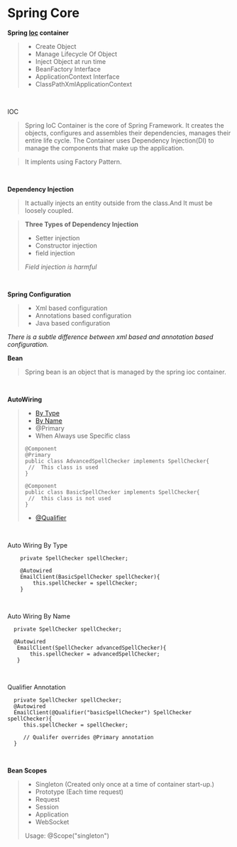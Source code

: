 # Spring Core
**Spring [Ioc](#myfootnote1) container**
<br />
> - Create Object
> - Manage Lifecycle Of Object
> - Inject Object at run time
> - BeanFactory Interface
> - ApplicationContext Interface
> - ClassPathXmlApplicationContext

<br />

<a name="myfootnote1">IOC</a>
>Spring IoC Container is the core of Spring Framework. It creates the objects, configures and assembles their dependencies, manages their entire life cycle. The Container uses Dependency Injection(DI) to manage the components that make up the application.

>It implents using Factory Pattern.
<br />

**Dependency Injection**
> It actually injects an entity outside from the class.And It must be loosely coupled.

> **Three Types of Dependency Injection**
>  - Setter injection
>  - Constructor injection
>  - field injection
> 
> _Field injection is harmful_
<br />

**Spring Configuration**
> - Xml based configuration
> - Annotations based configuration
> - Java based configuration

_There is a subtle difference between xml based and annotation based configuration._


**Bean**
> Spring bean is an object that is managed by the spring ioc container.

<br />

**AutoWiring**
> - [By Type](#myfootnote2)
> - [By Name](#myfootnote3)
> - @Primary
>  - When Always use Specific class
  >  ```
  >  @Component
  >  @Primary
  >  public class AdvancedSpellChecker implements SpellChecker{
  >   //  This class is used
  >  }
  >  
  >  @Component
  >  public class BasicSpellChecker implements SpellChecker{
  >   //  this class is not used
  >  }
  >  ```
> - [@Qualifier](#myfootnote4)

<br />

<a name="myfootnote2">Auto Wiring By Type</a>
```
    private SpellChecker spellChecker;

    @Autowired
    EmailClient(BasicSpellChecker spellChecker){
        this.spellChecker = spellChecker;
    }
```

<br />

<a name="myfootnote3">Auto Wiring By Name</a>
```
  private SpellChecker spellChecker;
  
  @Autowired
   EmailClient(SpellChecker advancedSpellChecker){
       this.spellChecker = advancedSpellChecker;
   }
```
<br />

<a name="myfootnote4">Qualifier Annotation</a>
```
  private SpellChecker spellChecker;
  @Autowired
  EmailClient(@Qualifier("basicSpellChecker") SpellChecker spellChecker){
     this.spellChecker = spellChecker;
     
     // Qualifer overrides @Primary annotation
  }

```

<br />

**Bean Scopes**
<br />
> - Singleton (Created only once at a time of container start-up.)
> - Prototype (Each time request)
> - Request 
> - Session
> - Application
> - WebSocket
> 
> Usage: @Scope("singleton")
